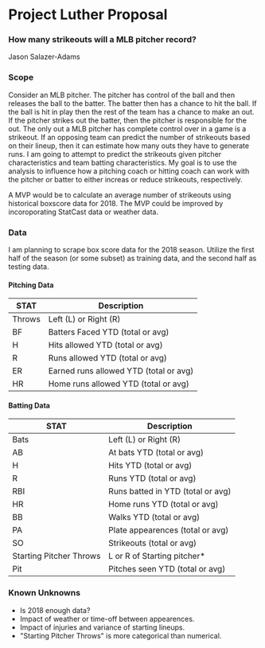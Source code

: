 # Project Luther Proposal

### How many strikeouts will a MLB pitcher record?

Jason Salazer-Adams  

### Scope

Consider an MLB pitcher. The pitcher has control of the ball and then releases the ball to the batter. The batter then has a chance to hit the ball. If the ball is hit in play then the rest of the team has a chance to make an out. If the pitcher strikes out the batter, then the pitcher is responsible for the out. The only out a MLB pitcher has complete control over in a game is a strikeout. If an opposing team can predict the number of strikeouts based on their lineup, then it can estimate how many outs they have to generate runs. I am going to attempt to predict the strikeouts given pitcher characteristics and team batting characteristics. My goal is to use the analysis to influence how a pitching coach or hitting coach can work with the pitcher or batter to either increas or reduce strikeouts, respectively.

A MVP would be to calculate an average number of strikeouts using historical boxscore data for 2018. The MVP could be improved by incoroporating StatCast data or weather data.  

### Data

I am planning to scrape box score data for the 2018 season. Utilize the first half of the season (or some subset) as training data, and the second half as testing data.

#### Pitching Data

|STAT| Description|
|---|---|
|Throws| Left (L) or Right (R)|
|BF| Batters Faced YTD (total or avg)|
|H| Hits allowed YTD (total or avg)|
|R| Runs allowed YTD (total or avg)|
|ER| Earned runs allowed YTD (total or avg)|
|HR| Home runs allowed YTD (total or avg)|

#### Batting Data

|STAT| Description|
|---|---|
|Bats| Left (L) or Right (R)|
|AB| At bats YTD (total or avg)|
|H| Hits YTD (total or avg)|
|R| Runs YTD (total or avg)|
|RBI| Runs batted in YTD (total or avg)|
|HR| Home runs YTD (total or avg)|
|BB| Walks YTD (total or avg)|
|PA| Plate appearences (total or avg)|
|SO| Strikeouts (total or avg)|
|Starting Pitcher Throws| L or R of Starting pitcher*|
|Pit| Pitches seen YTD (total or avg)|

### Known Unknowns

- Is 2018 enough data?
- Impact of weather or time-off between appearences.
- Impact of injuries and variance of starting lineups.
- "Starting Pitcher Throws" is more categorical than numerical.